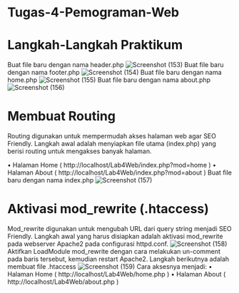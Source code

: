 # Tugas-4-Pemograman-Web
# Langkah-Langkah Praktikum
Buat file baru dengan nama header.php
![Screenshot (153)](https://user-images.githubusercontent.com/115921167/229330982-2d2cc164-6a0e-4fae-8aa5-ce44fff862e0.png)
Buat file baru dengan nama footer.php
![Screenshot (154)](https://user-images.githubusercontent.com/115921167/229331014-09a16d2b-1d74-4b88-9e5c-267ea95d774d.png)
Buat file baru dengan nama home.php
![Screenshot (155)](https://user-images.githubusercontent.com/115921167/229331088-14409799-2445-4b8e-b819-a3f2fdd6fed8.png)
Buat file baru dengan nama about.php
![Screenshot (156)](https://user-images.githubusercontent.com/115921167/229331144-507c4411-9525-42df-a965-2b4c5611902f.png)
# Membuat Routing
Routing digunakan untuk mempermudah akses halaman web agar SEO Friendly.
Langkah awal adalah menyiapkan file utama (index.php) yang berisi routing untuk mengakses banyak 
halaman. 

• Halaman Home ( http://localhost/Lab4Web/index.php?mod=home )
• Halaman About ( http://localhost/Lab4Web/index.php?mod=about )
Buat file baru dengan nama index.php
![Screenshot (157)](https://user-images.githubusercontent.com/115921167/229331259-e93938bd-87ab-411f-b336-7480e0c8fd05.png)
# Aktivasi mod_rewrite (.htaccess)
Mod_rewrite digunakan untuk mengubah URL dari query string menjadi SEO Friendly. 
Langkah awal yang harus disiapkan adalah aktivasi mod_rewrite pada webserver Apache2 pada 
configurasi httpd.conf.
![Screenshot (158)](https://user-images.githubusercontent.com/115921167/229331311-4bf13702-fb1b-4952-b5e9-00013f9f1e8d.png)
Aktifkan LoadModule mod_rewrite dengan cara melakukan un-comment pada baris tersebut, 
kemudian restart Apache2.
Langkah berikutnya adalah membuat file .htaccess
![Screenshot (159)](https://user-images.githubusercontent.com/115921167/229331334-65555da2-8b17-443e-9566-8a0524b9ac45.png)
Cara aksesnya menjadi:
• Halaman Home ( http://localhost/Lab4Web/home.php )
• Halaman About ( http://localhost/Lab4Web/about.php )
